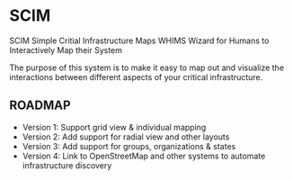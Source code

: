 SCIM
====

SCIM          Simple Critial Infrastructure Maps
WHIMS         Wizard for Humans to Interactively Map their System


The purpose of this system is to make it easy to map out and visualize
the interactions between different aspects of your critical infrastructure.


ROADMAP
-------

 * Version 1: Support grid view & individual mapping
 * Version 2: Add support for radial view and other layouts
 * Version 3: Add support for groups, organizations & states
 * Version 4: Link to OpenStreetMap and other systems to 
              automate infrastructure discovery

